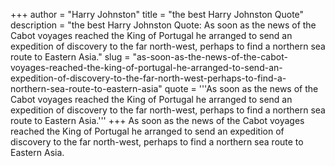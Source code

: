 +++
author = "Harry Johnston"
title = "the best Harry Johnston Quote"
description = "the best Harry Johnston Quote: As soon as the news of the Cabot voyages reached the King of Portugal he arranged to send an expedition of discovery to the far north-west, perhaps to find a northern sea route to Eastern Asia."
slug = "as-soon-as-the-news-of-the-cabot-voyages-reached-the-king-of-portugal-he-arranged-to-send-an-expedition-of-discovery-to-the-far-north-west-perhaps-to-find-a-northern-sea-route-to-eastern-asia"
quote = '''As soon as the news of the Cabot voyages reached the King of Portugal he arranged to send an expedition of discovery to the far north-west, perhaps to find a northern sea route to Eastern Asia.'''
+++
As soon as the news of the Cabot voyages reached the King of Portugal he arranged to send an expedition of discovery to the far north-west, perhaps to find a northern sea route to Eastern Asia.
